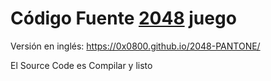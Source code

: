  Código Fuente  [2048](http://gabrielecirulli.github.io/2048/) juego
========================================================================

Versión en inglés: https://0x0800.github.io/2048-PANTONE/

El Source Code es Compilar y listo
